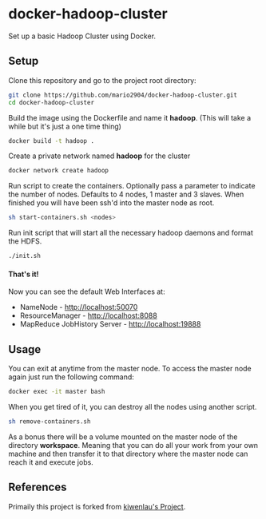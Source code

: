 # docker-hadoop-cluster

Set up a basic Hadoop Cluster using Docker.

## Setup

Clone this repository and go to the project root directory:

```bash
git clone https://github.com/mario2904/docker-hadoop-cluster.git
cd docker-hadoop-cluster
```
Build the image using the Dockerfile and name it **hadoop**. (This will take a while but it's just a one time thing)

```bash
docker build -t hadoop .
```

Create a private network named **hadoop** for the cluster

```bash
docker network create hadoop
```

Run script to create the containers. Optionally pass a parameter to indicate the number of nodes. Defaults to 4 nodes, 1 master and 3 slaves. When finished you will have been ssh'd into the master node as root. 

```bash
sh start-containers.sh <nodes>
```

Run init script that will start all the necessary hadoop daemons and format the HDFS.

```bash
./init.sh
```

#### That's it!

Now you can see the default Web Interfaces at:

- NameNode - [http://localhost:50070](http://localhost:50070)
- ResourceManager - [http://localhost:8088](http://localhost:8088)
- MapReduce JobHistory Server - [http://localhost:19888](http://localhost:19888)

## Usage

You can exit at anytime from the master node. To access the master node again just run the following command:

```bash
docker exec -it master bash
```

When you get tired of it, you can destroy all the nodes using another script.

```bash
sh remove-containers.sh
```

As a bonus there will be a volume mounted on the master node of the directory **workspace**. Meaning that you can do all your work from your own machine and then transfer it to that directory where the master node can reach it and execute jobs.

## References

Primaily this project is forked from [kiwenlau's Project](https://github.com/kiwenlau/hadoop-cluster-docker).